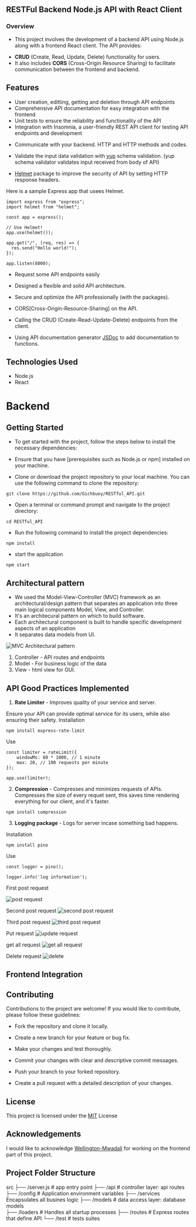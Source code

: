 ## RESTFul Backend Node.js API with React Client

### Overview
- This project involves the development of a backend API using Node.js along with a frontend React client. The API provides: 
* **CRUD** (Create, Read, Update, Delete) functionality for users. 
* It also includes **CORS** (Cross-Origin Resource Sharing) to facilitate communication between the frontend and backend.


## Features
- User creation, editting, getting and deletion through API endpoints
- Comprehensive API documentation for easy integration with the frontend
- Unit tests to ensure the reliability and functionality of the API
- Integration with Insomnia, a user-friendly REST API client for testing API endpoints and development

* Communicate with your backend. HTTP and HTTP methods and codes.

* Validate the input data validation with [yup](https://github.com/jquense/yup) schema validation. (yup schema validator validates input received from body of API)

* [Helmet](https://github.com/helmetjs/helmet) package to improve the security of API by setting HTTP response headers.

Here is a sample Express app that usees Helmet.
```
import express from "express";
import helmet from "helmet";

const app = express();

// Use Helmet!
app.use(helmet());

app.get("/", (req, res) => {
  res.send("Hello world!");
});

app.listen(8000);
```

* Request some API endpoints easily


* Designed a flexible and solid API architecture.

* Secure and optimize the API professionally (with the packages).

* CORS[Cross-Origin-Resource-Sharing] on the API. 


* Calling the CRUD (Create-Read-Update-Delete) endpoints from the client.

* Using API documentation generator [JSDoc](https://github.com/jsdoc/jsdoc) to add documentation to functions. 


## Technologies Used
* Node.js
* React

# Backend 
## Getting Started
- To get started with the project, follow the steps below to install the necessary dependencies:
- Ensure that you have [prerequisites such as Node.js or npm] installed on your machine.

- Clone or download the project repository to your local machine. You can use the following command to clone the repository:
```
git clone https://github.com/Gichbuoy/RESTful_API.git
```
- Open a terminal or command prompt and navigate to the project directory:
```
cd RESTful_API
```

- Run the following command to install the project dependencies:
```
npm install
```

- start the application
```
npm start
```

## Architectural pattern
- We used the Model-View-Controller (MVC) framework as an architectural/design pattern that separates an application into three main logical components Model, View, and Controller.
- It's an architecural pattern on which to build software.
- Each architectural component is built to handle specific development aspects of an application
- It separates data models from UI.

![MVC Architectural pattern](https://github.com/Gichbuoy/RESTful_API/blob/main/screenshot/mvc.jpg)
1. Controller - API routes and endpoints
2. Model - For business logic of the data
3. View - html view for GUI.


## API Good Practices Implemented
1. **Rate Limiter** - Improves quality of your service and server.

Ensure your API can provide optimal service for its users, while also ensuring their safety.
 Installation
```
npm install express-rate-limit
```

Use
```
const limiter = rateLimit({
    windowMs: 60 * 1000, // 1 minute
    max: 20, // 100 requests per minute
});

app.use(limiter);
```

2. **Compression** - Compresses and minimizes requests of APIs.
Compresses the size of every requet sent, this saves time rendering everything for our client, and it's faster.
```
npm install compression
```

3. **Logging package** - Logs for server incase something bad happens.

Installation
```
npm install pino
```

Use
```
const logger = pino();

logger.info('log information');
```


First post request

![post request](https://github.com/Gichbuoy/RESTful_API/blob/main/screenshot/post1.png)

Second post request
![second post request](https://github.com/Gichbuoy/RESTful_API/blob/main/screenshot/post2.png)

Third post request
![third post request](https://github.com/Gichbuoy/RESTful_API/blob/main/screenshot/post3.png)

Put request
![update request](https://github.com/Gichbuoy/RESTful_API/blob/main/screenshot/put.png)

get all request
![get all request](https://github.com/Gichbuoy/RESTful_API/blob/main/screenshot/getall.png)

Delete request
![delete](https://github.com/Gichbuoy/RESTful_API/blob/main/screenshot/delete.png)



## Frontend Integration

## Contributing
Contributions to the project are welcome! If you would like to contribute, please follow these guidelines:

* Fork the repository and clone it locally.

* Create a new branch for your feature or bug fix.

* Make your changes and test thoroughly.

* Commit your changes with clear and descriptive commit messages.

* Push your branch to your forked repository.

* Create a pull request with a detailed description of your changes.

## License
This project is licensed under the [MIT](https://github.com/Gichbuoy/RESTful_API/blob/main/LICENSE) License

## Acknowledgements
I would like to acknowledge [Wellington-Mwadali](https://github.com/wellingtonmwadali) for working on the frontend part of this project.


## Project Folder Structure

 src
      ├── /server.js	# app entry point
      ├── /api			# controller layer: api routes
      ├── /config		# Application environment variables
      ├── /services		Encapsulates all busines logic
      ├── /models		# data access layer: database models	
      ├── /loaders		# Handles all startup processes
      ├── /routes		# Express routes that define API
      └── /test         # tests suites